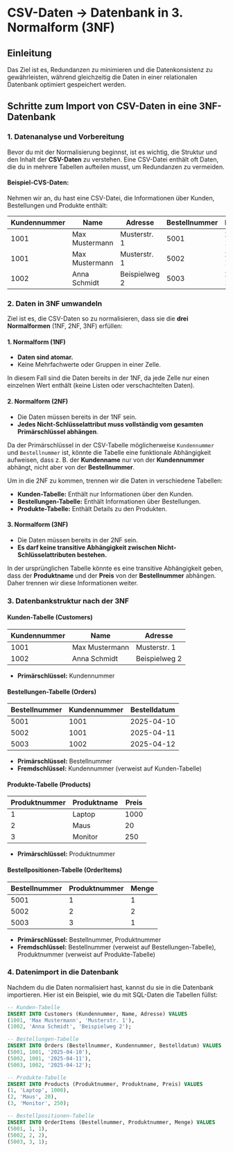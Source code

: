 # CSV-Daten → Datenbank in 3. Normalform (3NF)

## Einleitung
Das Ziel ist es, Redundanzen zu minimieren und die Datenkonsistenz zu gewährleisten, während gleichzeitig die Daten in einer relationalen Datenbank optimiert gespeichert werden.

## Schritte zum Import von CSV-Daten in eine 3NF-Datenbank

### 1. Datenanalyse und Vorbereitung

Bevor du mit der Normalisierung beginnst, ist es wichtig, die Struktur und den Inhalt der **CSV-Daten** zu verstehen. Eine CSV-Datei enthält oft Daten, die du in mehrere Tabellen aufteilen musst, um Redundanzen zu vermeiden.

#### Beispiel-CVS-Daten:
Nehmen wir an, du hast eine CSV-Datei, die Informationen über Kunden, Bestellungen und Produkte enthält:

| Kundennummer | Name        | Adresse         | Bestellnummer | Bestelldatum | Produktname | Preis |
|--------------|-------------|-----------------|---------------|--------------|-------------|-------|
| 1001         | Max Mustermann | Musterstr. 1   | 5001          | 2025-04-10   | Laptop      | 1000  |
| 1001         | Max Mustermann | Musterstr. 1   | 5002          | 2025-04-11   | Maus        | 20    |
| 1002         | Anna Schmidt  | Beispielweg 2   | 5003          | 2025-04-12   | Monitor     | 250   |

### 2. Daten in 3NF umwandeln

Ziel ist es, die CSV-Daten so zu normalisieren, dass sie die **drei Normalformen** (1NF, 2NF, 3NF) erfüllen:

#### **1. Normalform (1NF)**
- **Daten sind atomar.**
- Keine Mehrfachwerte oder Gruppen in einer Zelle.

In diesem Fall sind die Daten bereits in der 1NF, da jede Zelle nur einen einzelnen Wert enthält (keine Listen oder verschachtelten Daten).

#### **2. Normalform (2NF)**
- Die Daten müssen bereits in der 1NF sein.
- **Jedes Nicht-Schlüsselattribut muss vollständig vom gesamten Primärschlüssel abhängen**.

Da der Primärschlüssel in der CSV-Tabelle möglicherweise `Kundennummer` und `Bestellnummer` ist, könnte die Tabelle eine funktionale Abhängigkeit aufweisen, dass z. B. der **Kundenname** nur von der **Kundennummer** abhängt, nicht aber von der **Bestellnummer**.

Um in die 2NF zu kommen, trennen wir die Daten in verschiedene Tabellen:

- **Kunden-Tabelle:** Enthält nur Informationen über den Kunden.
- **Bestellungen-Tabelle:** Enthält Informationen über Bestellungen.
- **Produkte-Tabelle:** Enthält Details zu den Produkten.

#### **3. Normalform (3NF)**
- Die Daten müssen bereits in der 2NF sein.
- **Es darf keine transitive Abhängigkeit zwischen Nicht-Schlüsselattributen bestehen.**

In der ursprünglichen Tabelle könnte es eine transitive Abhängigkeit geben, dass der **Produktname** und der **Preis** von der **Bestellnummer** abhängen. Daher trennen wir diese Informationen weiter.

### 3. Datenbankstruktur nach der 3NF

#### **Kunden-Tabelle (Customers)**

| Kundennummer | Name            | Adresse         |
|--------------|-----------------|-----------------|
| 1001         | Max Mustermann  | Musterstr. 1    |
| 1002         | Anna Schmidt    | Beispielweg 2   |

- **Primärschlüssel:** Kundennummer

#### **Bestellungen-Tabelle (Orders)**

| Bestellnummer | Kundennummer | Bestelldatum |
|---------------|--------------|--------------|
| 5001          | 1001         | 2025-04-10   |
| 5002          | 1001         | 2025-04-11   |
| 5003          | 1002         | 2025-04-12   |

- **Primärschlüssel:** Bestellnummer
- **Fremdschlüssel:** Kundennummer (verweist auf Kunden-Tabelle)

#### **Produkte-Tabelle (Products)**

| Produktnummer | Produktname | Preis |
|---------------|-------------|-------|
| 1             | Laptop      | 1000  |
| 2             | Maus        | 20    |
| 3             | Monitor     | 250   |

- **Primärschlüssel:** Produktnummer

#### **Bestellpositionen-Tabelle (OrderItems)**

| Bestellnummer | Produktnummer | Menge |
|---------------|---------------|-------|
| 5001          | 1             | 1     |
| 5002          | 2             | 2     |
| 5003          | 3             | 1     |

- **Primärschlüssel:** Bestellnummer, Produktnummer
- **Fremdschlüssel:** Bestellnummer (verweist auf Bestellungen-Tabelle), Produktnummer (verweist auf Produkte-Tabelle)

### 4. Datenimport in die Datenbank

Nachdem du die Daten normalisiert hast, kannst du sie in die Datenbank importieren. Hier ist ein Beispiel, wie du mit SQL-Daten die Tabellen füllst:

```sql
-- Kunden-Tabelle
INSERT INTO Customers (Kundennummer, Name, Adresse) VALUES
(1001, 'Max Mustermann', 'Musterstr. 1'),
(1002, 'Anna Schmidt', 'Beispielweg 2');

-- Bestellungen-Tabelle
INSERT INTO Orders (Bestellnummer, Kundennummer, Bestelldatum) VALUES
(5001, 1001, '2025-04-10'),
(5002, 1001, '2025-04-11'),
(5003, 1002, '2025-04-12');

-- Produkte-Tabelle
INSERT INTO Products (Produktnummer, Produktname, Preis) VALUES
(1, 'Laptop', 1000),
(2, 'Maus', 20),
(3, 'Monitor', 250);

-- Bestellpositionen-Tabelle
INSERT INTO OrderItems (Bestellnummer, Produktnummer, Menge) VALUES
(5001, 1, 1),
(5002, 2, 2),
(5003, 3, 1);
